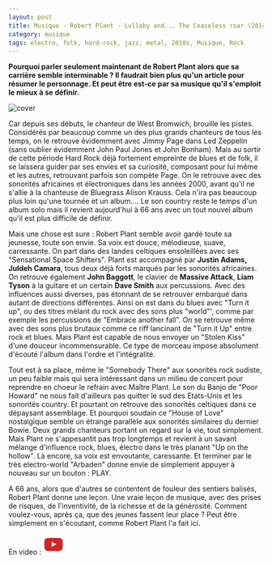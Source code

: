 ```yaml
---
layout: post
title: Musique - Robert Plant - Lullaby and... The Ceaseless roar (2014)
category: musique
tags: electro, folk, hard-rock, jazz, metal, 2010s, Musique, Rock
---
```

**Pourquoi parler seulement maintenant de Robert Plant alors que sa carrière semble interminable ? Il faudrait bien plus qu'un article pour résumer le personnage. Et peut être est-ce par sa musique qu'il s'emploit le mieux à se définir.**

![cover](https://filedn.eu/llqi9IBxlYouGRXYG2xlROb/img/2014/robertplant2014.jpg)

Car depuis ses débuts, le chanteur de West Bromwich, brouille les pistes. Considérés par beaucoup comme un des plus grands chanteurs de tous les temps, on le retrouve évidemment avec Jimmy Page dans Led Zeppelin (sans oublier évidemment John Paul Jones et John Bonham). Mais au sortir de cette période Hard Rock déjà fortement empreinte de blues et de folk, il se laissera guider par ses envies et sa curiosité, composant pour lui même et les autres, retrouvant parfois son compète Page. On le retrouve avec des sonorités africaines et électroniques dans les années 2000, avant qu'il ne s'allie à la chanteuse de Bluegrass Alison Krauss. Cela n'ira pas beaucoup plus loin qu'une tournée et un album.... Le son country reste le temps d'un album solo mais il revient aujourd'hui à 66 ans avec un tout nouvel album qu'il est plus difficile de définir.

Mais une chose est sure : Robert Plant semble avoir gardé toute sa jeunesse, toute son envie. Sa voix est douce, mélodieuse, suave, carressante. On part dans des landes celtiques ensoleillées avec ses "Sensational Space Shifters". Plant est accompagné par **Justin Adams, Juldeh Camara**, tous deux déjà forts marqués par les sonorités africaines. On retrouve également **John Baggott**, le clavier de **Massive Attack**, **Liam Tyson** à la guitare et un certain **Dave Smith** aux percussions. Avec des influences aussi diverses, pas étonnant de se retrouver embarqué dans autant de directions différentes. Ainsi on est dans du blues avec "Turn it up", ou des titres mèlant du rock avec des sons plus "world"', comme par exemple les percussions de "Embrace another fall". On se retrouve même avec des sons plus brutaux comme ce riff lancinant de "Turn it Up" entre rock et blues. Mais Plant est capable de nous envoyer un "Stolen Kiss" d'une douceur incommensurable. Ce type de morceau impose absolument d'écouté l'album dans l'ordre et l'intégralité.

Tout est à sa place, même le "Somebody There" aux sonorités rock sudiste, un peu faible mais qui sera intéressant dans un milieu de concert pour reprendre en choeur le refrain avec Maître Plant. Le son du Banjo de "Poor Howard" ne nous fait d'ailleurs pas quitter le sud des Etats-Unis et les sonorités country. Et pourtant on retrouve des sonorités celtiques dans ce dépaysant assemblage. Et pourquoi soudain ce "House of Love" nostalgique semble un étrange parallèle aux sonorités similaires du dernier Bowie. Deux grands chanteurs portant un regard sur la vie, tout simplement. Mais Plant ne s'appesantit pas trop longtemps et revient à un savant mélange d'influence rock, blues, électro dans le très planant "Up on the hollow". Là encore, sa voix est envoutante, caressante. Et terminer par le très electro-world "Arbaden" donne envie de simplement appuyer à nouveau sur un bouton : PLAY.

A 66 ans, alors que d'autres se contentent de fouleur des sentiers balisés, Robert Plant donne une leçon. Une vraie leçon de musique, avec des prises de risques, de l'inventivité, de la richesse et de la générosité. Comment voulez-vous, après ça, que des jeunes fassent leur place ? Peut être simplement en s'écoutant, comme Robert Plant l'a fait ici.

En video : [![video](/images/youtube.png)](https://www.youtube.com/watch?v=F3L0EUbRJGk)
